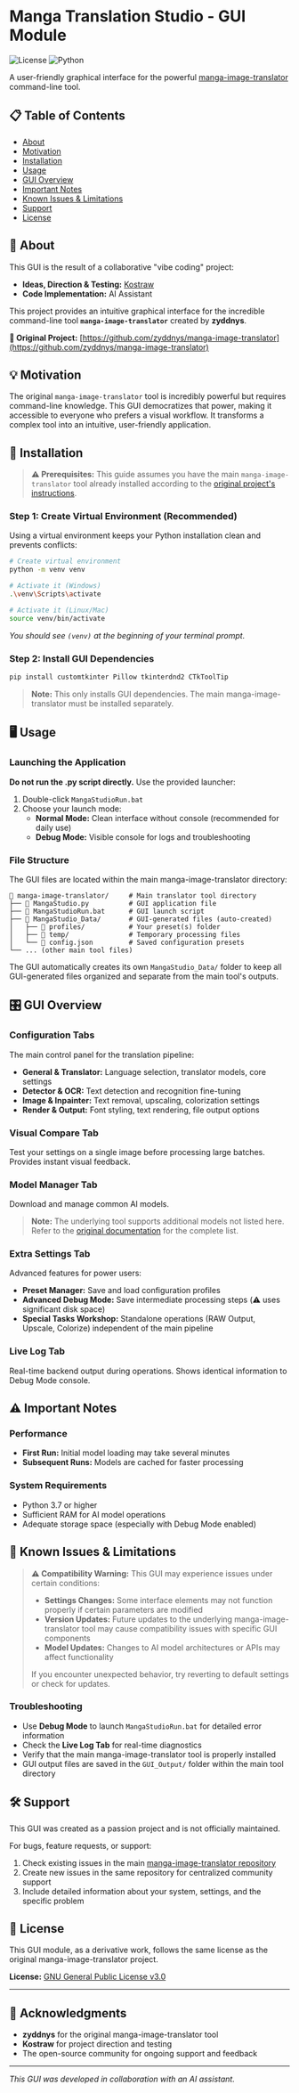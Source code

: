 # Manga Translation Studio - GUI Module

![License](https://img.shields.io/badge/license-GPL%20v3.0-blue.svg)
![Python](https://img.shields.io/badge/python-3.7%2B-blue.svg)

A user-friendly graphical interface for the powerful [manga-image-translator](https://github.com/zyddnys/manga-image-translator) command-line tool.

## 📋 Table of Contents

- [About](#about)
- [Motivation](#motivation)
- [Installation](#installation)
- [Usage](#usage)
- [GUI Overview](#gui-overview)
- [Important Notes](#important-notes)
- [Known Issues & Limitations](#known-issues--limitations)
- [Support](#support)
- [License](#license)

## 🎯 About

This GUI is the result of a collaborative "vibe coding" project:

- **Ideas, Direction & Testing:** [Kostraw](https://github.com/Kostraw)
- **Code Implementation:** AI Assistant

This project provides an intuitive graphical interface for the incredible command-line tool **`manga-image-translator`** created by **zyddnys**.

**🔗 Original Project:** [https://github.com/zyddnys/manga-image-translator](https://github.com/zyddnys/manga-image-translator)

## 💡 Motivation

The original `manga-image-translator` tool is incredibly powerful but requires command-line knowledge. This GUI democratizes that power, making it accessible to everyone who prefers a visual workflow. It transforms a complex tool into an intuitive, user-friendly application.

## 🚀 Installation

> **⚠️ Prerequisites:** This guide assumes you have the main `manga-image-translator` tool already installed according to the [original project's instructions](https://github.com/zyddnys/manga-image-translator).

### Step 1: Create Virtual Environment (Recommended)

Using a virtual environment keeps your Python installation clean and prevents conflicts:

```bash
# Create virtual environment
python -m venv venv

# Activate it (Windows)
.\venv\Scripts\activate

# Activate it (Linux/Mac)
source venv/bin/activate
```

*You should see `(venv)` at the beginning of your terminal prompt.*

### Step 2: Install GUI Dependencies

```bash
pip install customtkinter Pillow tkinterdnd2 CTkToolTip
```

> **Note:** This only installs GUI dependencies. The main manga-image-translator must be installed separately.

## 🖥️ Usage

### Launching the Application

**Do not run the .py script directly.** Use the provided launcher:

1. Double-click `MangaStudioRun.bat`
2. Choose your launch mode:
   - **Normal Mode:** Clean interface without console (recommended for daily use)
   - **Debug Mode:** Visible console for logs and troubleshooting

### File Structure

The GUI files are located within the main manga-image-translator directory:

```
📁 manga-image-translator/     # Main translator tool directory
├── 📄 MangaStudio.py          # GUI application file
├── 📄 MangaStudioRun.bat      # GUI launch script
├── 📁 MangaStudio_Data/       # GUI-generated files (auto-created)
│   ├── 📁 profiles/           # Your preset(s) folder
│   ├── 📁 temp/               # Temporary processing files
│   └── 📄 config.json         # Saved configuration presets
└── ... (other main tool files)
```

The GUI automatically creates its own `MangaStudio_Data/` folder to keep all GUI-generated files organized and separate from the main tool's outputs.

## 🎛️ GUI Overview

### Configuration Tabs
The main control panel for the translation pipeline:

- **General & Translator:** Language selection, translator models, core settings
- **Detector & OCR:** Text detection and recognition fine-tuning
- **Image & Inpainter:** Text removal, upscaling, colorization settings
- **Render & Output:** Font styling, text rendering, file output options

### Visual Compare Tab
Test your settings on a single image before processing large batches. Provides instant visual feedback.

### Model Manager Tab
Download and manage common AI models. 

> **Note:** The underlying tool supports additional models not listed here. Refer to the [original documentation](https://github.com/zyddnys/manga-image-translator) for the complete list.

### Extra Settings Tab
Advanced features for power users:

- **Preset Manager:** Save and load configuration profiles
- **Advanced Debug Mode:** Save intermediate processing steps (⚠️ uses significant disk space)
- **Special Tasks Workshop:** Standalone operations (RAW Output, Upscale, Colorize) independent of the main pipeline

### Live Log Tab
Real-time backend output during operations. Shows identical information to Debug Mode console.

## ⚠️ Important Notes

### Performance
- **First Run:** Initial model loading may take several minutes
- **Subsequent Runs:** Models are cached for faster processing

### System Requirements
- Python 3.7 or higher
- Sufficient RAM for AI model operations
- Adequate storage space (especially with Debug Mode enabled)

## 🚨 Known Issues & Limitations

> **⚠️ Compatibility Warning:** This GUI may experience issues under certain conditions:
> 
> - **Settings Changes:** Some interface elements may not function properly if certain parameters are modified
> - **Version Updates:** Future updates to the underlying manga-image-translator tool may cause compatibility issues with specific GUI components
> - **Model Updates:** Changes to AI model architectures or APIs may affect functionality
> 
> If you encounter unexpected behavior, try reverting to default settings or check for updates.

### Troubleshooting
- Use **Debug Mode** to launch `MangaStudioRun.bat` for detailed error information
- Check the **Live Log Tab** for real-time diagnostics
- Verify that the main manga-image-translator tool is properly installed
- GUI output files are saved in the `GUI_Output/` folder within the main tool directory

## 🛠️ Support

This GUI was created as a passion project and is not officially maintained.

For bugs, feature requests, or support:
1. Check existing issues in the main [manga-image-translator repository](https://github.com/zyddnys/manga-image-translator/issues)
2. Create new issues in the same repository for centralized community support
3. Include detailed information about your system, settings, and the specific problem

## 📄 License

This GUI module, as a derivative work, follows the same license as the original manga-image-translator project.

**License:** [GNU General Public License v3.0](https://www.gnu.org/licenses/gpl-3.0.en.html)

---

## 🙏 Acknowledgments

- **zyddnys** for the original manga-image-translator tool
- **Kostraw** for project direction and testing
- The open-source community for ongoing support and feedback

---

*This GUI was developed in collaboration with an AI assistant.*
